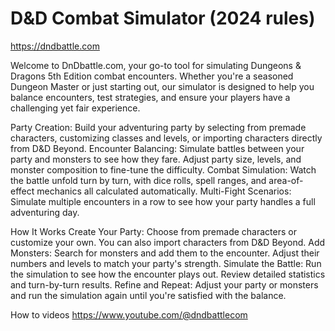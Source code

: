 # D&D Combat Simulator (2024 rules) 
https://dndbattle.com

Welcome to DnDbattle.com, your go-to tool for simulating Dungeons & Dragons 5th Edition combat encounters.
Whether you're a seasoned Dungeon Master or just starting out, our simulator is designed to help you balance encounters, test strategies, and ensure your players have a challenging yet fair experience.

Party Creation: Build your adventuring party by selecting from premade characters, customizing classes and levels, or importing characters directly from D&D Beyond.
Encounter Balancing: Simulate battles between your party and monsters to see how they fare. Adjust party size, levels, and monster composition to fine-tune the difficulty.
Combat Simulation: Watch the battle unfold turn by turn, with dice rolls, spell ranges, and area-of-effect mechanics all calculated automatically.
Multi-Fight Scenarios: Simulate multiple encounters in a row to see how your party handles a full adventuring day.

How It Works
Create Your Party: Choose from premade characters or customize your own. You can also import characters from D&D Beyond.
Add Monsters: Search for monsters and add them to the encounter. Adjust their numbers and levels to match your party's strength.
Simulate the Battle: Run the simulation to see how the encounter plays out. Review detailed statistics and turn-by-turn results.
Refine and Repeat: Adjust your party or monsters and run the simulation again until you're satisfied with the balance.

How to videos
https://www.youtube.com/@dndbattlecom
